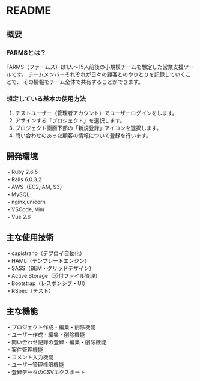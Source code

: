 # README

## 概要
### FARMSとは？
FARMS（ファームス）は1人〜15人前後の小規模チームを想定した営業支援ツールです。
チームメンバーそれぞれが日々の顧客とのやりとりを記録していくことで、
その情報をチーム全体で共有することができます。

### 想定している基本の使用方法
1. テストユーザー（管理者アカウント）でユーザーログインをします。
2. アサインする「プロジェクト」を選択します。
3. プロジェクト画面下部の「新規登録」アイコンを選択します。
4. 問い合わせのあった顧客の情報について登録を行います。

## 開発環境
・Ruby 2.6.5<br>
・Rails 6.0.3.2<br>
・AWS（EC2,IAM, S3）<br>
・MySQL<br>
・nginx,unicorn<br>
・VSCode, Vim<br>
・Vue 2.6<br>

## 主な使用技術
・capistrano（デプロイ自動化）<br>
・HAML（テンプレートエンジン）<br>
・SASS（BEM・グリッドデザイン）<br>
・Active Storage（添付ファイル管理）<br>
・Bootstrap（レスポンシブ・UI）<br>
・RSpec（テスト）<br>

## 主な機能
・プロジェクト作成・編集・削除機能<br>
・ユーザー作成・編集・削除機能<br>
・問い合わせ記録の登録・編集・削除機能<br>
・案件管理機能<br>
・コメント入力機能<br>
・ユーザー管理権限機能<br>
・登録データのCSVエクスポート<br>
